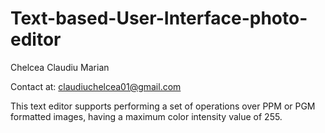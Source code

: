 # Text-based-User-Interface-photo-editor

Chelcea Claudiu Marian

Contact at: claudiuchelcea01@gmail.com

This text editor supports performing a set of operations over PPM or PGM formatted images, having a maximum color intensity value of 255.
